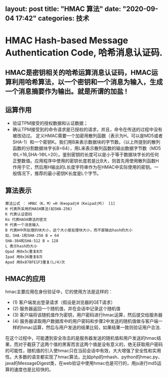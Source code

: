 layout: post
title: "HMAC 算法"
date: "2020-09-04 17:42"
categories: 技术
---
# HMAC Hash-based Message Authentication Code, 哈希消息认证码.
## HMAC是密钥相关的哈希运算消息认证码，HMAC运算利用哈希算法，以一个密钥和一个消息为输入，生成一个消息摘要作为输出。就是所谓的加盐 !
## 运算作用
* 验证TPM接受的授权数据和认证数据；
* 确认TPM接受到的命令请求是已授权的请求，并且，命令在传送的过程中没有被改动过。
定义HMAC需要一个加密用散列函数（表示为H，可以是MD5或者SHA-1）和一个密钥K。我们用B来表示数据块的字节数。（以上所提到的散列函数的分割数据块字长B=64），用L来表示散列函数的输出数据字节数（MD5中L=16,SHA-1中L=20）。鉴别密钥的长度可以是小于等于数据块字长的任何正整数值。应用程序中使用的密钥长度若是比B大，则首先用使用散列函数H作用于它，然后用H输出的L长度字符串作为在HMAC中实际使用的密钥。一般情况下，推荐的最小密钥K长度是L个字节。

## 算法表示
```
算法公式 ： HMAC（K，M）=H（K⊕opad∣H（K⊕ipad∣M）） [1]
H 代表所采用的HASH算法(如SHA-256)
K 代表认证密码
Ko 代表HASH算法的密文
M 代表一个消息输入
B 代表H中所处理的块大小，这个大小是处理块大小，而不是输出hash的大小
如，SHA-1和SHA-256 B = 64
SHA-384和SHA-512 B = 128
L 表示hash的大小
Opad 用0x5c重复B次
Ipad 用0x36重复B次
Apad 用0x878FE1F3重复(L/4)次
```
## HMAC的应用
hmac主要应用在身份验证中，它的使用方法是这样的：
* (1) 客户端发出登录请求（假设是浏览器的GET请求）
* (2) 服务器返回一个随机值，并在会话中记录这个随机值
* (3) 客户端将该随机值作为密钥，用户密码进行hmac运算，然后提交给服务器
* (4) 服务器读取用户数据库中的用户密码和步骤2中发送的随机值做与客户端一样的hmac运算，然后与用户发送的结果比较，如果结果一致则验证用户合法.

在这个过程中，可能遭到安全攻击的是服务器发送的随机值和用户发送的hmac结果，而对于截获了这两个值的黑客而言这两个值是没有意义的，绝无获取用户密码的可能性，随机值的引入使hmac只在当前会话中有效，大大增强了安全性和实用性。大多数的语言都实现了hmac算法，比如php的mhash、python的hmac.py、java的MessageDigest类，在web验证中使用hmac也是可行的，用js进行md5运算的速度也是比较快的。

